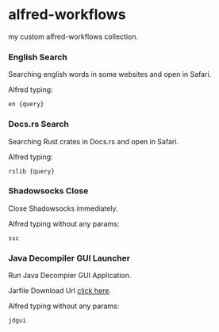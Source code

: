 # alfred-workflows
my custom alfred-workflows collection.

### English Search
Searching english words in some websites and open in Safari.


Alfred typing:
```
en {query}
```


### Docs.rs Search
Searching Rust crates in Docs.rs and open in Safari.


Alfred typing:
```
rslib {query}
```


### Shadowsocks Close
Close Shadowsocks immediately.


Alfred typing without any params:
```
ssc
```


### Java Decompiler GUI Launcher
Run Java Decompier GUI Application.

Jarfile Download Url [click here](https://github.com/java-decompiler/jd-gui).


Alfred typing without any params:
```
jdgui
```

